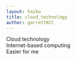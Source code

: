 ```yaml
---
layout: haiku
title: cloud_technology
author: garrettKCC
---
```

Cloud technology<br>
Internet-based computing<br>
Easier for me<br>